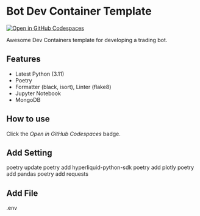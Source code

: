 # Bot Dev Container Template

[![Open in GitHub Codespaces](https://github.com/codespaces/badge.svg)](https://github.com/codespaces/new?hide_repo_select=true&ref=main&repo=573804282&machine=basicLinux32gb&devcontainer_path=.devcontainer%2Fdevcontainer.json&location=SouthEastAsia)  

Awesome Dev Containers template for developing a trading bot.

## Features

- Latest Python (3.11)
- Poetry
- Formatter (black, isort), Linter (flake8)
- Jupyter Notebook
- MongoDB

## How to use

Click the _Open in GitHub Codespaces_ badge.

## Add Setting
poetry update
poetry add hyperliquid-python-sdk
poetry add plotly
poetry add pandas
poetry add requests

## Add File
.env